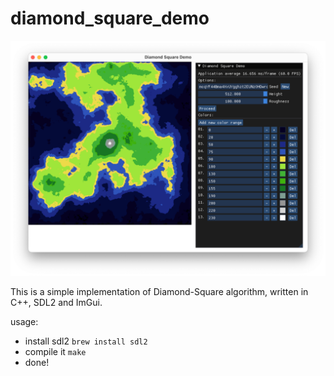 # diamond_square_demo

![scrot](https://github.com/Alepacho/diamond_square_demo/blob/master/preview.png)

This is a simple implementation of Diamond-Square algorithm, written in C++, SDL2 and ImGui.

usage:
- install sdl2 `brew install sdl2`
- compile it `make`
- done!
